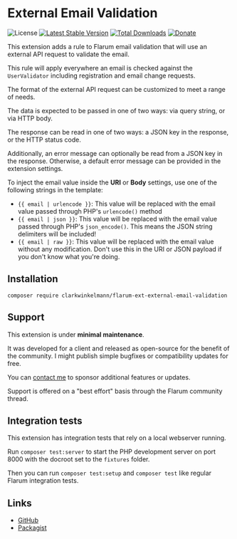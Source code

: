 # External Email Validation

![License](https://img.shields.io/badge/license-MIT-blue.svg) [![Latest Stable Version](https://img.shields.io/packagist/v/clarkwinkelmann/flarum-ext-external-email-validation.svg)](https://packagist.org/packages/clarkwinkelmann/flarum-ext-external-email-validation) [![Total Downloads](https://img.shields.io/packagist/dt/clarkwinkelmann/flarum-ext-external-email-validation.svg)](https://packagist.org/packages/clarkwinkelmann/flarum-ext-external-email-validation) [![Donate](https://img.shields.io/badge/paypal-donate-yellow.svg)](https://www.paypal.me/clarkwinkelmann)

This extension adds a rule to Flarum email validation that will use an external API request to validate the email.

This rule will apply everywhere an email is checked against the `UserValidator` including registration and email change requests.

The format of the external API request can be customized to meet a range of needs.

The data is expected to be passed in one of two ways: via query string, or via HTTP body.

The response can be read in one of two ways: a JSON key in the response, or the HTTP status code.

Additionally, an error message can optionally be read from a JSON key in the response.
Otherwise, a default error message can be provided in the extension settings.

To inject the email value inside the **URI** or **Body** settings, use one of the following strings in the template:

- `{{ email | urlencode }}`: This value will be replaced with the email value passed through PHP's `urlencode()` method
- `{{ email | json }}`: This value will be replaced with the email value passed through PHP's `json_encode()`. This means the JSON string delimiters will be included!
- `{{ email | raw }}`: This value will be replaced with the email value without any modification. Don't use this in the URI or JSON payload if you don't know what you're doing.

## Installation

    composer require clarkwinkelmann/flarum-ext-external-email-validation

## Support

This extension is under **minimal maintenance**.

It was developed for a client and released as open-source for the benefit of the community.
I might publish simple bugfixes or compatibility updates for free.

You can [contact me](https://clarkwinkelmann.com/flarum) to sponsor additional features or updates.

Support is offered on a "best effort" basis through the Flarum community thread.

## Integration tests

This extension has integration tests that rely on a local webserver running.

Run `composer test:server` to start the PHP development server on port 8000 with the docroot set to the `fixtures` folder.

Then you can run `composer test:setup` and `composer test` like regular Flarum integration tests.

## Links

- [GitHub](https://github.com/clarkwinkelmann/flarum-ext-external-email-validation)
- [Packagist](https://packagist.org/packages/clarkwinkelmann/flarum-ext-external-email-validation)
